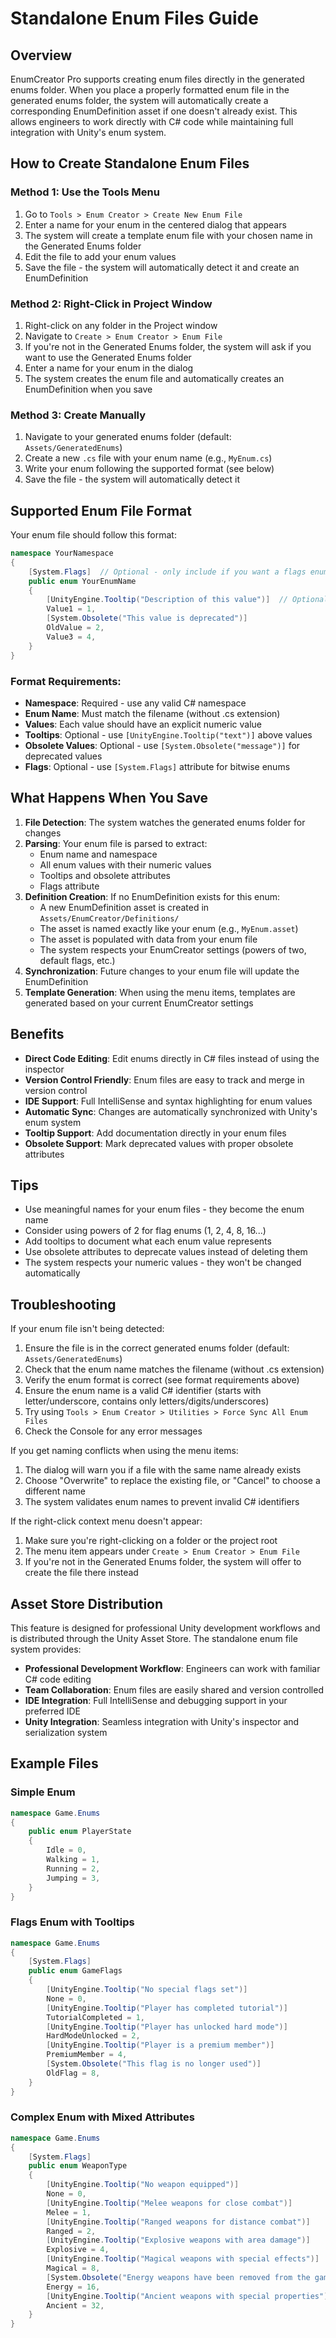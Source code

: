 # Standalone Enum Files Guide

## Overview

EnumCreator Pro supports creating enum files directly in the generated enums folder. When you place a properly formatted enum file in the generated enums folder, the system will automatically create a corresponding EnumDefinition asset if one doesn't already exist. This allows engineers to work directly with C# code while maintaining full integration with Unity's enum system.

## How to Create Standalone Enum Files

### Method 1: Use the Tools Menu
1. Go to `Tools > Enum Creator > Create New Enum File`
2. Enter a name for your enum in the centered dialog that appears
3. The system will create a template enum file with your chosen name in the Generated Enums folder
4. Edit the file to add your enum values
5. Save the file - the system will automatically detect it and create an EnumDefinition

### Method 2: Right-Click in Project Window
1. Right-click on any folder in the Project window
2. Navigate to `Create > Enum Creator > Enum File`
3. If you're not in the Generated Enums folder, the system will ask if you want to use the Generated Enums folder
4. Enter a name for your enum in the dialog
5. The system creates the enum file and automatically creates an EnumDefinition when you save

### Method 3: Create Manually
1. Navigate to your generated enums folder (default: `Assets/GeneratedEnums`)
2. Create a new `.cs` file with your enum name (e.g., `MyEnum.cs`)
3. Write your enum following the supported format (see below)
4. Save the file - the system will automatically detect it

## Supported Enum File Format

Your enum file should follow this format:

```csharp
namespace YourNamespace
{
    [System.Flags]  // Optional - only include if you want a flags enum
    public enum YourEnumName
    {
        [UnityEngine.Tooltip("Description of this value")]  // Optional tooltip
        Value1 = 1,
        [System.Obsolete("This value is deprecated")]
        OldValue = 2,
        Value3 = 4,
    }
}
```

### Format Requirements:
- **Namespace**: Required - use any valid C# namespace
- **Enum Name**: Must match the filename (without .cs extension)
- **Values**: Each value should have an explicit numeric value
- **Tooltips**: Optional - use `[UnityEngine.Tooltip("text")]` above values
- **Obsolete Values**: Optional - use `[System.Obsolete("message")]` for deprecated values
- **Flags**: Optional - use `[System.Flags]` attribute for bitwise enums

## What Happens When You Save

1. **File Detection**: The system watches the generated enums folder for changes
2. **Parsing**: Your enum file is parsed to extract:
   - Enum name and namespace
   - All enum values with their numeric values
   - Tooltips and obsolete attributes
   - Flags attribute
3. **Definition Creation**: If no EnumDefinition exists for this enum:
   - A new EnumDefinition asset is created in `Assets/EnumCreator/Definitions/`
   - The asset is named exactly like your enum (e.g., `MyEnum.asset`)
   - The asset is populated with data from your enum file
   - The system respects your EnumCreator settings (powers of two, default flags, etc.)
4. **Synchronization**: Future changes to your enum file will update the EnumDefinition
5. **Template Generation**: When using the menu items, templates are generated based on your current EnumCreator settings

## Benefits

- **Direct Code Editing**: Edit enums directly in C# files instead of using the inspector
- **Version Control Friendly**: Enum files are easy to track and merge in version control
- **IDE Support**: Full IntelliSense and syntax highlighting for enum values
- **Automatic Sync**: Changes are automatically synchronized with Unity's enum system
- **Tooltip Support**: Add documentation directly in your enum files
- **Obsolete Support**: Mark deprecated values with proper obsolete attributes

## Tips

- Use meaningful names for your enum files - they become the enum name
- Consider using powers of 2 for flag enums (1, 2, 4, 8, 16...)
- Add tooltips to document what each enum value represents
- Use obsolete attributes to deprecate values instead of deleting them
- The system respects your numeric values - they won't be changed automatically

## Troubleshooting

If your enum file isn't being detected:
1. Ensure the file is in the correct generated enums folder (default: `Assets/GeneratedEnums`)
2. Check that the enum name matches the filename (without .cs extension)
3. Verify the enum format is correct (see format requirements above)
4. Ensure the enum name is a valid C# identifier (starts with letter/underscore, contains only letters/digits/underscores)
5. Try using `Tools > Enum Creator > Utilities > Force Sync All Enum Files`
6. Check the Console for any error messages

If you get naming conflicts when using the menu items:
1. The dialog will warn you if a file with the same name already exists
2. Choose "Overwrite" to replace the existing file, or "Cancel" to choose a different name
3. The system validates enum names to prevent invalid C# identifiers

If the right-click context menu doesn't appear:
1. Make sure you're right-clicking on a folder or the project root
2. The menu item appears under `Create > Enum Creator > Enum File`
3. If you're not in the Generated Enums folder, the system will offer to create the file there instead

## Asset Store Distribution

This feature is designed for professional Unity development workflows and is distributed through the Unity Asset Store. The standalone enum file system provides:

- **Professional Development Workflow**: Engineers can work with familiar C# code editing
- **Team Collaboration**: Enum files are easily shared and version controlled
- **IDE Integration**: Full IntelliSense and debugging support in your preferred IDE
- **Unity Integration**: Seamless integration with Unity's inspector and serialization system

## Example Files

### Simple Enum
```csharp
namespace Game.Enums
{
    public enum PlayerState
    {
        Idle = 0,
        Walking = 1,
        Running = 2,
        Jumping = 3,
    }
}
```

### Flags Enum with Tooltips
```csharp
namespace Game.Enums
{
    [System.Flags]
    public enum GameFlags
    {
        [UnityEngine.Tooltip("No special flags set")]
        None = 0,
        [UnityEngine.Tooltip("Player has completed tutorial")]
        TutorialCompleted = 1,
        [UnityEngine.Tooltip("Player has unlocked hard mode")]
        HardModeUnlocked = 2,
        [UnityEngine.Tooltip("Player is a premium member")]
        PremiumMember = 4,
        [System.Obsolete("This flag is no longer used")]
        OldFlag = 8,
    }
}
```

### Complex Enum with Mixed Attributes
```csharp
namespace Game.Enums
{
    [System.Flags]
    public enum WeaponType
    {
        [UnityEngine.Tooltip("No weapon equipped")]
        None = 0,
        [UnityEngine.Tooltip("Melee weapons for close combat")]
        Melee = 1,
        [UnityEngine.Tooltip("Ranged weapons for distance combat")]
        Ranged = 2,
        [UnityEngine.Tooltip("Explosive weapons with area damage")]
        Explosive = 4,
        [UnityEngine.Tooltip("Magical weapons with special effects")]
        Magical = 8,
        [System.Obsolete("Energy weapons have been removed from the game")]
        Energy = 16,
        [UnityEngine.Tooltip("Ancient weapons with special properties")]
        Ancient = 32,
    }
}
```
